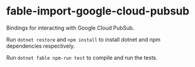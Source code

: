 # fable-import-google-cloud-pubsub

Bindings for interacting with Google Cloud PubSub.

Run `dotnet restore` and `npm install` to install dotnet and npm dependencies respectively.

Run `dotnet fable npm-run test` to compile and run the tests.
